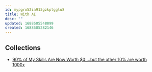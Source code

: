 ```yaml
---
id: mypgro52ia913gzkptgglu8
title: With AI
desc: ""
updated: 1688605548099
created: 1688605282146
---
```


## Collections

- [90% of My Skills Are Now Worth $0 ...but the other 10% are worth 1000x](https://tidyfirst.substack.com/p/90-of-my-skills-are-now-worth-0)
